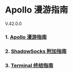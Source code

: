 # Apollo 漫游指南
V.42.0.0

### 1. [Apollo 漫游指南](https://github.com/Leeeooooo/The-Hitchhikers-Guide-to-the-Apollo/blob/master/docs/The-Hitchhikers-Guide-to-the-Apollo.md)

### 2. [ShadowSocks 附加指南](https://github.com/Leeeooooo/The-Hitchhikers-Guide-to-the-Apollo/blob/master/docs/The-Additional-guide-to-the-SS.md)

### 3. [Terminal 终结指南](https://github.com/Leeeooooo/The-Hitchhikers-Guide-to-the-Apollo/blob/master/docs/The-Terminators-Guide-to-the-Terminal.md)